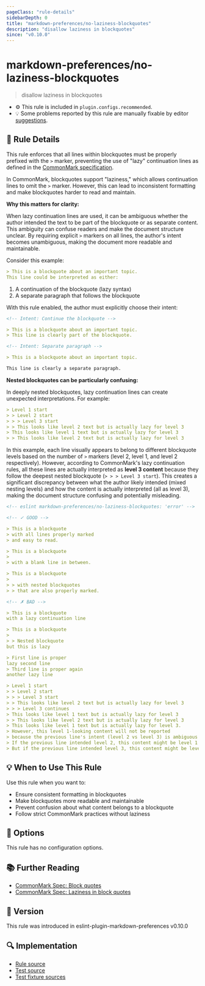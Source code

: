 ```yaml
---
pageClass: "rule-details"
sidebarDepth: 0
title: "markdown-preferences/no-laziness-blockquotes"
description: "disallow laziness in blockquotes"
since: "v0.10.0"
---
```


# markdown-preferences/no-laziness-blockquotes

> disallow laziness in blockquotes

- ⚙️ This rule is included in `plugin.configs.recommended`.
- 💡 Some problems reported by this rule are manually fixable by editor [suggestions](https://eslint.org/docs/developer-guide/working-with-rules#providing-suggestions).

## 📖 Rule Details

This rule enforces that all lines within blockquotes must be properly prefixed with the `>` marker, preventing the use of "lazy" continuation lines as defined in the [CommonMark specification].

In CommonMark, blockquotes support "laziness," which allows continuation lines to omit the `>` marker. However, this can lead to inconsistent formatting and make blockquotes harder to read and maintain.

**Why this matters for clarity:**

When lazy continuation lines are used, it can be ambiguous whether the author intended the text to be part of the blockquote or as separate content. This ambiguity can confuse readers and make the document structure unclear. By requiring explicit `>` markers on all lines, the author's intent becomes unambiguous, making the document more readable and maintainable.

Consider this example:

<!-- prettier-ignore-start -->

```md
> This is a blockquote about an important topic.
This line could be interpreted as either:
```

<!-- prettier-ignore-end -->

1. A continuation of the blockquote (lazy syntax)
2. A separate paragraph that follows the blockquote

With this rule enabled, the author must explicitly choose their intent:

```md
<!-- Intent: Continue the blockquote -->

> This is a blockquote about an important topic.
> This line is clearly part of the blockquote.

<!-- Intent: Separate paragraph -->

> This is a blockquote about an important topic.

This line is clearly a separate paragraph.
```

**Nested blockquotes can be particularly confusing:**

In deeply nested blockquotes, lazy continuation lines can create unexpected interpretations. For example:

<!-- prettier-ignore-start -->

```md
> Level 1 start
> > Level 2 start
> > > Level 3 start
> > This looks like level 2 text but is actually lazy for level 3
> This looks like level 1 text but is actually lazy for level 3
> > This looks like level 2 text but is actually lazy for level 3
```

<!-- prettier-ignore-end -->

In this example, each line visually appears to belong to different blockquote levels based on the number of `>` markers (level 2, level 1, and level 2 respectively). However, according to CommonMark's lazy continuation rules, all these lines are actually interpreted as **level 3 content** because they follow the deepest nested blockquote (`> > > Level 3 start`). This creates a significant discrepancy between what the author likely intended (mixed nesting levels) and how the content is actually interpreted (all as level 3), making the document structure confusing and potentially misleading.

<!-- prettier-ignore-start -->

<!-- eslint-skip -->

```md
<!-- eslint markdown-preferences/no-laziness-blockquotes: 'error' -->

<!-- ✓ GOOD -->

> This is a blockquote
> with all lines properly marked
> and easy to read.

> This is a blockquote
>
> with a blank line in between.

> This is a blockquote
>
> > with nested blockquotes
> > that are also properly marked.

<!-- ✗ BAD -->

> This is a blockquote
with a lazy continuation line

> This is a blockquote
>
> > Nested blockquote
but this is lazy

> First line is proper
lazy second line
> Third line is proper again
another lazy line

> Level 1 start
> > Level 2 start
> > > Level 3 start
> > This looks like level 2 text but is actually lazy for level 3
> > > Level 3 continues
> This looks like level 1 text but is actually lazy for level 3
> > This looks like level 2 text but is actually lazy for level 3
> This looks like level 1 text but is actually lazy for level 3.
> However, this level 1-looking content will not be reported
> because the previous line's intent (level 2 vs level 3) is ambiguous and cannot be correctly determined.
> If the previous line intended level 2, this content might be level 1 or level 2.
> But if the previous line intended level 3, this content might be level 1 or level 3.
```

<!-- prettier-ignore-end -->

[CommonMark specification]: https://spec.commonmark.org/0.31.2/#block-quotes

## 💡 When to Use This Rule

Use this rule when you want to:

- Ensure consistent formatting in blockquotes
- Make blockquotes more readable and maintainable
- Prevent confusion about what content belongs to a blockquote
- Follow strict CommonMark practices without laziness

## 🔧 Options

This rule has no configuration options.

## 📚 Further Reading

- [CommonMark Spec: Block quotes][CommonMark specification]
- [CommonMark Spec: Laziness in block quotes](https://spec.commonmark.org/0.31.2/#example-232)

## 🚀 Version

This rule was introduced in eslint-plugin-markdown-preferences v0.10.0

## 🔍 Implementation

- [Rule source](https://github.com/ota-meshi/eslint-plugin-markdown-preferences/blob/main/src/rules/no-laziness-blockquotes.ts)
- [Test source](https://github.com/ota-meshi/eslint-plugin-markdown-preferences/blob/main/tests/src/rules/no-laziness-blockquotes.ts)
- [Test fixture sources](https://github.com/ota-meshi/eslint-plugin-markdown-preferences/tree/main/tests/fixtures/rules/no-laziness-blockquotes)
